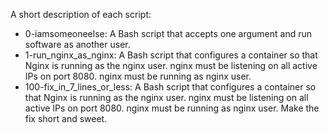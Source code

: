 A short description of each script:
+ 0-iamsomeoneelse: A Bash script that accepts one argument and run software as another user.
+ 1-run_nginx_as_nginx: A Bash script that configures a container so that Nginx is running as the nginx user. nginx must be listening on all active IPs on port 8080. nginx must be running as nginx user.
+ 100-fix_in_7_lines_or_less: A Bash script that configures a container so that Nginx is running as the nginx user. nginx must be listening on all active IPs on port 8080. nginx must be running as nginx user. Make the fix short and sweet.
